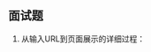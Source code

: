 ## 面试题

1. 从输入URL到页面展示的详细过程： 

   [参考地址]: https://blog.csdn.net/wlk2064819994/article/details/79756669	"参考地址"

   